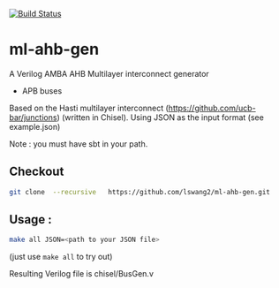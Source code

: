 [![Build Status](https://travis-ci.org/rbarzic/ml-ahb-gen.svg?branch=master)](https://travis-ci.org/rbarzic/ml-ahb-gen)

# ml-ahb-gen
A Verilog AMBA AHB Multilayer interconnect generator
+ APB buses

Based on the Hasti multilayer interconnect (https://github.com/ucb-bar/junctions) (written in Chisel).
Using JSON as the input format (see example.json)

Note : you must have sbt in your path.
## Checkout 

```bash
git clone  --recursive   https://github.com/lswang2/ml-ahb-gen.git
```

## Usage :

```bash
make all JSON=<path to your JSON file>
```
(just use ```make all``` to try out)

Resulting Verilog file is  chisel/BusGen.v
